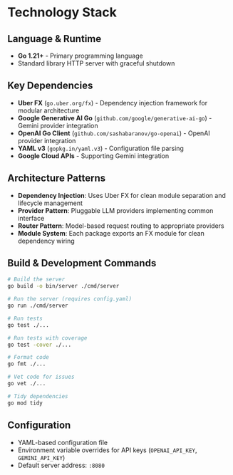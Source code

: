 # Technology Stack

## Language & Runtime
- **Go 1.21+** - Primary programming language
- Standard library HTTP server with graceful shutdown

## Key Dependencies
- **Uber FX** (`go.uber.org/fx`) - Dependency injection framework for modular architecture
- **Google Generative AI Go** (`github.com/google/generative-ai-go`) - Gemini provider integration
- **OpenAI Go Client** (`github.com/sashabaranov/go-openai`) - OpenAI provider integration
- **YAML v3** (`gopkg.in/yaml.v3`) - Configuration file parsing
- **Google Cloud APIs** - Supporting Gemini integration

## Architecture Patterns
- **Dependency Injection**: Uses Uber FX for clean module separation and lifecycle management
- **Provider Pattern**: Pluggable LLM providers implementing common interface
- **Router Pattern**: Model-based request routing to appropriate providers
- **Module System**: Each package exports an FX module for clean dependency wiring

## Build & Development Commands

```bash
# Build the server
go build -o bin/server ./cmd/server

# Run the server (requires config.yaml)
go run ./cmd/server

# Run tests
go test ./...

# Run tests with coverage
go test -cover ./...

# Format code
go fmt ./...

# Vet code for issues
go vet ./...

# Tidy dependencies
go mod tidy
```

## Configuration
- YAML-based configuration file
- Environment variable overrides for API keys (`OPENAI_API_KEY`, `GEMINI_API_KEY`)
- Default server address: `:8080`